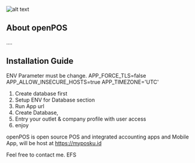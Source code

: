 ![alt text](https://github.com/vm0993/fic14-openpos/blob/main/public/images/coffee.ico?raw=true)

## About openPOS

....

## Installation Guide

ENV Parameter must be change.
APP_FORCE_TLS=false
APP_ALLOW_INSECURE_HOSTS=true
APP_TIMEZONE='UTC'

1. Create database first
2. Setup ENV for Database section
3. Run App url
4. Create Database,
5. Entry your outlet & company profile with user access
6. enjoy

openPOS is open source POS and integrated accounting apps and Mobile App, will be host at https://myposku.id 

Feel free to contact me. EFS
